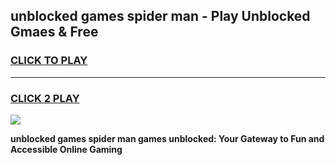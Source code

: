 
## unblocked games spider man - Play Unblocked Gmaes & Free
<h3>
<a href="https://news.freeplayer.one?title=unblocked_games_spider_man&ref=23F">CLICK TO PLAY</a></h3>
<hr>

<h3>
<a href="https://news.freeplayer.one?title=unblocked_games_spider_man&ref=23F">CLICK 2 PLAY</a>
  
</h3>

<a href="https://news.freeplayer.one?title=unblocked_games_spider_man&ref=23F/"><img src="https://clearcache.store/games.png"></a>


**unblocked games spider man games unblocked: Your Gateway to Fun and Accessible Online Gaming**

